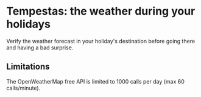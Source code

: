 # Tempestas: the weather during your holidays
Verify the weather forecast in your holiday's destination before going there and having a bad surprise.
## Limitations
The OpenWeatherMap free API is limited to 1000 calls per day (max 60 calls/minute).
